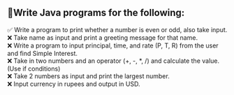 ## :book:Write Java programs for the following:
:white_check_mark: Write a program to print whether a number is even or odd, also take input.
<br />:x: Take name as input and print a greeting message for that name.
<br />:x: Write a program to input principal, time, and rate (P, T, R) from the user and find Simple Interest.
<br />:x: Take in two numbers and an operator (+, -, *, /) and calculate the value. (Use if conditions)
<br />:x: Take 2 numbers as input and print the largest number.
<br />:x: Input currency in rupees and output in USD.
